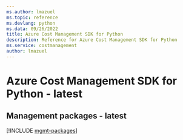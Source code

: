 ```yaml
---
ms.author: lmazuel
ms.topic: reference
ms.devlang: python
ms.data: 09/26/2022
title: Azure Cost Management SDK for Python
description: Reference for Azure Cost Management SDK for Python
ms.service: costmanagement
author: lmazuel
---
```

# Azure Cost Management SDK for Python - latest

## Management packages - latest
[!INCLUDE [mgmt-packages](cost-management-mgmt-index.md)]